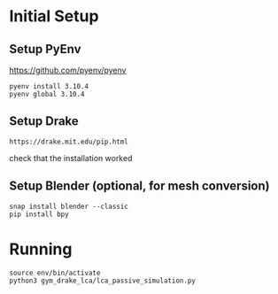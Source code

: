 # Initial Setup
## Setup PyEnv

https://github.com/pyenv/pyenv


```
pyenv install 3.10.4
pyenv global 3.10.4
```

## Setup Drake

```
https://drake.mit.edu/pip.html
```

check that the installation worked

## Setup Blender (optional, for mesh conversion)

```
snap install blender --classic
pip install bpy
```

# Running

```
source env/bin/activate
python3 gym_drake_lca/lca_passive_simulation.py
```